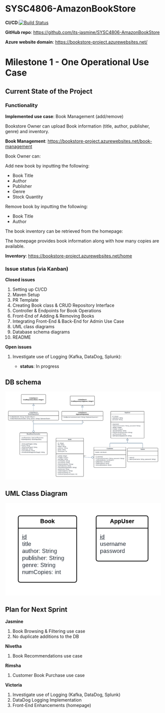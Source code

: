 # SYSC4806-AmazonBookStore

**CI/CD**:[![Build Status](https://github.com/its-jasmine/SYSC4806-AmazonBookStore/actions/workflows/maven.yml/badge.svg)](https://github.com/its-jasmine/SYSC4806-AmazonBookStore/actions)

**GitHub repo**: https://github.com/its-jasmine/SYSC4806-AmazonBookStore

**Azure website domain**: https://bookstore-project.azurewebsites.net/

# Milestone 1 - One Operational Use Case

## Current State of the Project

### Functionality
**Implemented use case**: Book Management (add/remove)

Bookstore Owner can upload Book information (title, author, publisher, genre) and inventory.

**Book Management**: https://bookstore-project.azurewebsites.net/book-management

Book Owner can: 

Add new book by inputting the following:
- Book Title
- Author
- Publisher
- Genre
- Stock Quantity

Remove book by inputting the following:
- Book Title
- Author

The book inventory can be retrieved from the homepage:

The homepage provides book information along with how many copies are available.

**Inventory**: https://bookstore-project.azurewebsites.net/home

### Issue status (via Kanban)
**Closed issues**
1. Setting up CI/CD 
2. Maven Setup
3. PR Template
4. Creating Book class & CRUD Repository Interface
5. Controller & Endpoints for Book Operations
6. Front-End of Adding & Removing Books
7. Integrating Front-End & Back-End for Admin Use Case
8. UML class diagrams
9. Database schema diagrams
10. README

**Open issues**
1. Investigate use of Logging (Kafka, DataDog, Splunk): 

   - **status**: In progress


## DB schema
<img src="src/main/resources/diagrams/class-diagram-m1.png" alt="Alt text" width="500">

## UML Class Diagram
<img src="src/main/resources/diagrams/db-schema-m1.png" alt="Alt text" width="500">


## Plan for Next Sprint
**Jasmine**
1. Book Browsing & Filtering use case
2. No duplicate additions to the DB

**Nivetha**
1. Book Recommendations use case

**Rimsha**
1. Customer Book Purchase use case 

**Victoria**
1. Investigate use of Logging (Kafka, DataDog, Splunk)
2. DataDog Logging Implementation
3. Front-End Enhancements (homepage)


